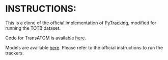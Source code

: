 # INSTRUCTIONS:

This is a clone of the official implementation of [PyTracking](https://github.com/visionml/pytracking), modified for running the TOTB dataset.

Code for TransATOM is available [here](https://drive.google.com/file/d/1k76mnTaKfJELbZ_8jYnB_sx5Z1a-dw8_/view).

Models are available [here](https://drive.google.com/drive/folders/1N2oVw4ocf_xkZxtN1-1SWFApjKXBaQkv?usp=sharing). Please refer to the official instructions to run the trackers.
